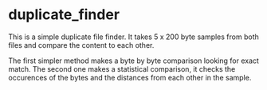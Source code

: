 # duplicate_finder

This is a simple duplicate file finder. It takes 5 x 200 byte samples from both files and compare the content to each other. 

The first simpler method makes a byte by byte comparison looking for exact match. The second one makes a statistical comparison, 
it checks the occurences of the bytes and the distances from each other in the sample.
